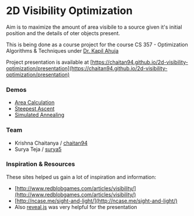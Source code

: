 # 2D Visibility Optimization

Aim is to maximize the amount of area visibile to a source given it's initial position and the details of oter objects present.

This is being done as a course project for the course CS 357 - Optimization Algorithms & Techniques under [Dr. Kapil Ahuja](http://iiti.ac.in/people/~kahuja/)

Project presentation is available at [https://chaitan94.github.io/2d-visibility-optimization/presentation](https://chaitan94.github.io/2d-visibility-optimization/presentation)

### Demos

 * [Area Calculation](https://chaitan94.github.io/2d-visibility-optimization/presentation/demos/demo0.html)
 * [Steepest Ascent](https://chaitan94.github.io/2d-visibility-optimization/presentation/demos/demo1.html)
 * [Simulated Annealing](https://chaitan94.github.io/2d-visibility-optimization/presentation/demos/demo2.html)

### Team

 * Krishna Chaitanya / [chaitan94](https://github.com/chaitan94)
 * Surya Teja / [surya5](https://github.com/surya5)

### Inspiration & Resources

These sites helped us gain a lot of inspiration and information:

 * [http://www.redblobgames.com/articles/visibility/](http://www.redblobgames.com/articles/visibility/)
 * [http://ncase.me/sight-and-light/](http://ncase.me/sight-and-light/)
 * Also [reveal.js](https://github.com/hakimel/reveal.js/) was very helpful for the presentation


